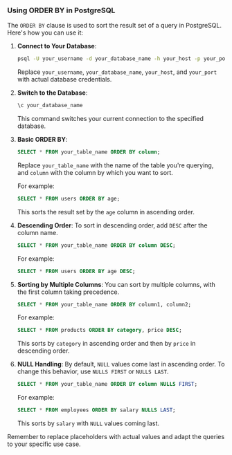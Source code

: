 ### Using ORDER BY in PostgreSQL

The `ORDER BY` clause is used to sort the result set of a query in PostgreSQL. Here's how you can use it:

1. **Connect to Your Database**:
   ```bash
   psql -U your_username -d your_database_name -h your_host -p your_port
   ```
   Replace `your_username`, `your_database_name`, `your_host`, and `your_port` with actual database credentials.

2. **Switch to the Database**:
   ```sql
   \c your_database_name
   ```
   This command switches your current connection to the specified database.

3. **Basic ORDER BY**:
   ```sql
   SELECT * FROM your_table_name ORDER BY column;
   ```
   Replace `your_table_name` with the name of the table you're querying, and `column` with the column by which you want to sort.

   For example:
   ```sql
   SELECT * FROM users ORDER BY age;
   ```
   This sorts the result set by the `age` column in ascending order.

4. **Descending Order**:
   To sort in descending order, add `DESC` after the column name.
   ```sql
   SELECT * FROM your_table_name ORDER BY column DESC;
   ```
   For example:
   ```sql
   SELECT * FROM users ORDER BY age DESC;
   ```

5. **Sorting by Multiple Columns**:
   You can sort by multiple columns, with the first column taking precedence.
   ```sql
   SELECT * FROM your_table_name ORDER BY column1, column2;
   ```
   For example:
   ```sql
   SELECT * FROM products ORDER BY category, price DESC;
   ```
   This sorts by `category` in ascending order and then by `price` in descending order.

6. **NULL Handling**:
   By default, `NULL` values come last in ascending order. To change this behavior, use `NULLS FIRST` or `NULLS LAST`.
   ```sql
   SELECT * FROM your_table_name ORDER BY column NULLS FIRST;
   ```
   For example:
   ```sql
   SELECT * FROM employees ORDER BY salary NULLS LAST;
   ```
   This sorts by `salary` with `NULL` values coming last.

Remember to replace placeholders with actual values and adapt the queries to your specific use case.
